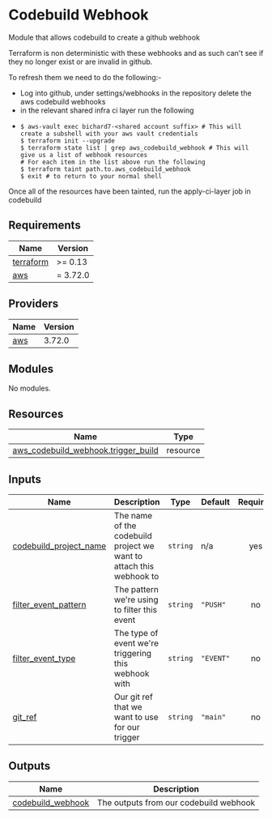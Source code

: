 # Codebuild Webhook

Module that allows codebuild to create a github webhook

Terraform is non deterministic with these webhooks and as such can't see if they no longer exist or are invalid in github.

To refresh them we need to do the following:-
 - Log into github, under settings/webhooks in the repository delete the aws codebuild webhooks
 - in the relevant shared infra ci layer run the following
 - ```shell
   $ aws-vault exec bichard7-<shared account suffix> # This will create a subshell with your aws vault credentials
   $ terraform init --upgrade
   $ terraform state list | grep aws_codebuild_webhook # This will give us a list of webhook resources
   # For each item in the list above run the following
   $ terraform taint path.to.aws_codebuild_webhook
   $ exit # to return to your normal shell
   ```
Once all of the resources have been tainted, run the apply-ci-layer job in codebuild

<!-- BEGIN_TF_DOCS -->
## Requirements

| Name | Version |
|------|---------|
| <a name="requirement_terraform"></a> [terraform](#requirement\_terraform) | >= 0.13 |
| <a name="requirement_aws"></a> [aws](#requirement\_aws) | = 3.72.0 |

## Providers

| Name | Version |
|------|---------|
| <a name="provider_aws"></a> [aws](#provider\_aws) | 3.72.0 |

## Modules

No modules.

## Resources

| Name | Type |
|------|------|
| [aws_codebuild_webhook.trigger_build](https://registry.terraform.io/providers/hashicorp/aws/3.72.0/docs/resources/codebuild_webhook) | resource |

## Inputs

| Name | Description | Type | Default | Required |
|------|-------------|------|---------|:--------:|
| <a name="input_codebuild_project_name"></a> [codebuild\_project\_name](#input\_codebuild\_project\_name) | The name of the codebuild project we want to attach this webhook to | `string` | n/a | yes |
| <a name="input_filter_event_pattern"></a> [filter\_event\_pattern](#input\_filter\_event\_pattern) | The pattern we're using to filter this event | `string` | `"PUSH"` | no |
| <a name="input_filter_event_type"></a> [filter\_event\_type](#input\_filter\_event\_type) | The type of event we're triggering this webhook with | `string` | `"EVENT"` | no |
| <a name="input_git_ref"></a> [git\_ref](#input\_git\_ref) | Our git ref that we want to use for our trigger | `string` | `"main"` | no |

## Outputs

| Name | Description |
|------|-------------|
| <a name="output_codebuild_webhook"></a> [codebuild\_webhook](#output\_codebuild\_webhook) | The outputs from our codebuild webhook |
<!-- END_TF_DOCS -->
